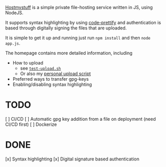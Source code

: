 [Hostmystuff](https://www.hostmystuff.ml/) is a simple private file-hosting service written in JS, using NodeJS.

It supports syntax highlighting by using [code-prettify](https://github.com/google/code-prettify) and authentication is based through digitally signing the files that are uploaded.

It is simple to get it up and running just run `npm install` and then `node app.js`.

The homepage contains more detailed information, including
* How to upload
    * see [`test-upload.sh`](https://github.com/JurisMajors/hostmystuff/blob/master/test-upload.sh)
    * Or also my [personal upload script](https://github.com/JurisMajors/dotfiles/blob/master/bin/upload)
* Preferred ways to transfer gpg-keys
* Enabling/disabling syntax highlighting

# TODO
[ ] CI/CD
[ ] Automatic gpg key addition from a file on deployment (need CI/CD first)
[ ] Dockerize

# DONE
[x] Syntax highlighting
[x] Digital signature based authentication
